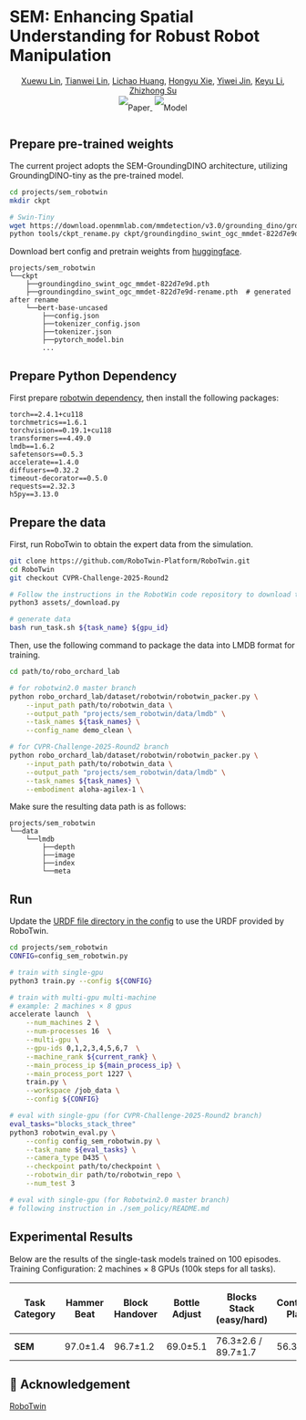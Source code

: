 # SEM: Enhancing Spatial Understanding for Robust Robot Manipulation

<div align="center" class="authors">
    <a href="https://scholar.google.com/citations?user=pfXQwcQAAAAJ&hl=en" target="_blank">Xuewu Lin</a>,
    <a href="https://wzmsltw.github.io/" target="_blank">Tianwei Lin</a>,
    <a href="https://scholar.google.com/citations?user=F2e_jZMAAAAJ&hl=en" target="_blank">Lichao Huang</a>,
    <a href="https://openreview.net/profile?id=~HONGYU_XIE2" target="_blank">Hongyu Xie</a>,
    <a href="" target="_blank">Yiwei Jin</a>,
    <a href="https://scholar.google.com/citations?user=m3IK258AAAAJ&hl=zh-CN&oi=ao" target="_blank">Keyu Li</a>,
    <a href="https://scholar.google.com/citations?user=HQfc8TEAAAAJ&hl=en" target="_blank">Zhizhong Su</a>
</div>

<div align="center" style="line-height: 3;">
  <a href="https://arxiv.org/abs/2505.16196" target="_blank" style="margin: 2px;">
    <img alt="Paper" src="https://img.shields.io/badge/Paper-Arxiv-red" style="display: inline-block; vertical-align: middle;"/>
  </a>
  <a href="https://huggingface.co/HorizonRobotics/SEM-RoboTwin-Tiny" target="_blank" style="margin: 2px;">
    <img alt="Model" src="https://img.shields.io/badge/Model-HuggingFace-red" style="display: inline-block; vertical-align: middle;"/>
  </a>
</div>


## Prepare pre-trained weights

The current project adopts the SEM-GroundingDINO architecture, utilizing GroundingDINO-tiny as the pre-trained model.
```bash
cd projects/sem_robotwin
mkdir ckpt

# Swin-Tiny
wget https://download.openmmlab.com/mmdetection/v3.0/grounding_dino/groundingdino_swint_ogc_mmdet-822d7e9d.pth -O ckpt/groundingdino_swint_ogc_mmdet-822d7e9d.pth
python tools/ckpt_rename.py ckpt/groundingdino_swint_ogc_mmdet-822d7e9d.pth --output ./ckpt
```

Download bert config and pretrain weights from [huggingface](https://huggingface.co/google-bert/bert-base-uncased/tree/main).

```text
projects/sem_robotwin
└──ckpt
    ├──groundingdino_swint_ogc_mmdet-822d7e9d.pth
    ├──groundingdino_swint_ogc_mmdet-822d7e9d-rename.pth  # generated after rename
    └──bert-base-uncased
        ├──config.json
        ├──tokenizer_config.json
        ├──tokenizer.json
        ├──pytorch_model.bin
        ...
```

## Prepare Python Dependency

First prepare [robotwin dependency](https://github.com/TianxingChen/RoboTwin/blob/main/INSTALLATION.md), then install the following packages:

```text
torch==2.4.1+cu118 
torchmetrics==1.6.1 
torchvision==0.19.1+cu118 
transformers==4.49.0
lmdb==1.6.2 
safetensors==0.5.3 
accelerate==1.4.0 
diffusers==0.32.2 
timeout-decorator==0.5.0
requests==2.32.3 
h5py==3.13.0
```


## Prepare the data
First, run RoboTwin to obtain the expert data from the simulation.

```bash
git clone https://github.com/RoboTwin-Platform/RoboTwin.git
cd RoboTwin
git checkout CVPR-Challenge-2025-Round2

# Follow the instructions in the RobotWin code repository to download the required assets
python3 assets/_download.py

# generate data
bash run_task.sh ${task_name} ${gpu_id}
```

Then, use the following command to package the data into LMDB format for training.
```bash
cd path/to/robo_orchard_lab

# for robotwin2.0 master branch 
python robo_orchard_lab/dataset/robotwin/robotwin_packer.py \
    --input_path path/to/robotwin_data \
    --output_path "projects/sem_robotwin/data/lmdb" \
    --task_names ${task_names} \
    --config_name demo_clean \

# for CVPR-Challenge-2025-Round2 branch
python robo_orchard_lab/dataset/robotwin/robotwin_packer.py \
    --input_path path/to/robotwin_data \
    --output_path "projects/sem_robotwin/data/lmdb" \
    --task_names ${task_names} \
    --embodiment aloha-agilex-1 \
```

Make sure the resulting data path is as follows:
```text
projects/sem_robotwin
└──data
    └──lmdb
        ├──depth
        ├──image
        ├──index
        └──meta
```

## Run

Update the [URDF file directory in the config](./config_sem_robotwin.py#L21) to use the URDF provided by RoboTwin.
```bash
cd projects/sem_robotwin
CONFIG=config_sem_robotwin.py

# train with single-gpu
python3 train.py --config ${CONFIG}

# train with multi-gpu multi-machine
# example: 2 machines × 8 gpus
accelerate launch  \
    --num_machines 2 \
    --num-processes 16  \
    --multi-gpu \
    --gpu-ids 0,1,2,3,4,5,6,7  \
    --machine_rank ${current_rank} \
    --main_process_ip ${main_process_ip} \
    --main_process_port 1227 \
    train.py \
    --workspace /job_data \
    --config ${CONFIG}

# eval with single-gpu (for CVPR-Challenge-2025-Round2 branch)
eval_tasks="blocks_stack_three"
python3 robotwin_eval.py \
    --config config_sem_robotwin.py \
    --task_name ${eval_tasks} \
    --camera_type D435 \
    --checkpoint path/to/checkpoint \
    --robotwin_dir path/to/robotwin_repo \
    --num_test 3

# eval with single-gpu (for Robotwin2.0 master branch)
# following instruction in ./sem_policy/README.md
```


## Experimental Results

Below are the results of the single-task models trained on 100 episodes.
Training Configuration: 2 machines × 8 GPUs (100k steps for all tasks).

| Task Category  | Hammer Beat | Block Handover | Bottle Adjust | Blocks Stack (easy/hard) | Container Place | Bottles Pick | Dual Shoes Place | Dual Bottles Pick (easy/hard) | Empty Cup Place | Pick Apple | Put Apple Cabinet | Mug hanging (easy/hard) | Shoe Place  | Mean    |
|----------------|-------------|----------------|---------------|--------------------------|-----------------|--------------|------------------|-------------------------------|-----------------|------------|-------------------|-------------------------|-------------|---------|
| **SEM**            | 97.0±1.4    | 96.7±1.2       | 69.0±5.1      | 76.3±2.6 / 89.7±1.7      | 56.3±4.2        | 56.3±5.3     | 51.7±2.6         | 98.0±0.8 / 60.7±0.5           | 87.0±2.2        | 98.7±0.5   | 73.3±0.9          | 12.3±4.8 / 6.0±1.6      | 88.3±1.2    | 69.8±2.7|


## :handshake: Acknowledgement
[RoboTwin](https://github.com/TianxingChen/RoboTwin)
